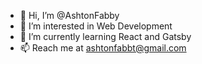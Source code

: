 - 👋 Hi, I’m @AshtonFabby
- 👀 I’m interested in Web Development
- 🌱 I’m currently learning React and Gatsby
- 📫 Reach me at ashtonfabbt@gmail.com

